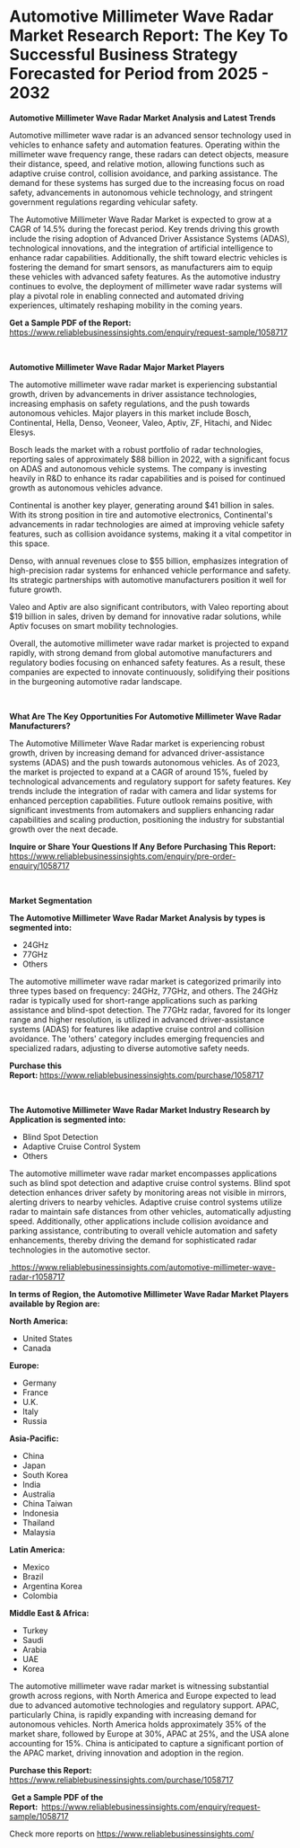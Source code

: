 <p><h1>Automotive Millimeter Wave Radar Market Research Report: The Key To Successful Business Strategy Forecasted for Period from 2025 - 2032</h1></p><p><strong>Automotive Millimeter Wave Radar Market Analysis and Latest Trends</strong></p>
<p><p>Automotive millimeter wave radar is an advanced sensor technology used in vehicles to enhance safety and automation features. Operating within the millimeter wave frequency range, these radars can detect objects, measure their distance, speed, and relative motion, allowing functions such as adaptive cruise control, collision avoidance, and parking assistance. The demand for these systems has surged due to the increasing focus on road safety, advancements in autonomous vehicle technology, and stringent government regulations regarding vehicular safety.</p><p>The Automotive Millimeter Wave Radar Market is expected to grow at a CAGR of 14.5% during the forecast period. Key trends driving this growth include the rising adoption of Advanced Driver Assistance Systems (ADAS), technological innovations, and the integration of artificial intelligence to enhance radar capabilities. Additionally, the shift toward electric vehicles is fostering the demand for smart sensors, as manufacturers aim to equip these vehicles with advanced safety features. As the automotive industry continues to evolve, the deployment of millimeter wave radar systems will play a pivotal role in enabling connected and automated driving experiences, ultimately reshaping mobility in the coming years.</p></p>
<p><strong>Get a Sample PDF of the Report:&nbsp;</strong> <a href="https://www.reliablebusinessinsights.com/enquiry/request-sample/1058717?utm_campaign=2448&utm_medium=2&utm_source=Github&utm_content=ia&utm_term=17022025&utm_id=automotive-millimeter-wave-radar">https://www.reliablebusinessinsights.com/enquiry/request-sample/1058717</a></p>
<p>&nbsp;</p>
<p><strong>Automotive Millimeter Wave Radar Major Market Players</strong></p>
<p><p>The automotive millimeter wave radar market is experiencing substantial growth, driven by advancements in driver assistance technologies, increasing emphasis on safety regulations, and the push towards autonomous vehicles. Major players in this market include Bosch, Continental, Hella, Denso, Veoneer, Valeo, Aptiv, ZF, Hitachi, and Nidec Elesys.</p><p>Bosch leads the market with a robust portfolio of radar technologies, reporting sales of approximately $88 billion in 2022, with a significant focus on ADAS and autonomous vehicle systems. The company is investing heavily in R&D to enhance its radar capabilities and is poised for continued growth as autonomous vehicles advance.</p><p>Continental is another key player, generating around $41 billion in sales. With its strong position in tire and automotive electronics, Continental's advancements in radar technologies are aimed at improving vehicle safety features, such as collision avoidance systems, making it a vital competitor in this space.</p><p>Denso, with annual revenues close to $55 billion, emphasizes integration of high-precision radar systems for enhanced vehicle performance and safety. Its strategic partnerships with automotive manufacturers position it well for future growth.</p><p>Valeo and Aptiv are also significant contributors, with Valeo reporting about $19 billion in sales, driven by demand for innovative radar solutions, while Aptiv focuses on smart mobility technologies.</p><p>Overall, the automotive millimeter wave radar market is projected to expand rapidly, with strong demand from global automotive manufacturers and regulatory bodies focusing on enhanced safety features. As a result, these companies are expected to innovate continuously, solidifying their positions in the burgeoning automotive radar landscape.</p></p>
<p>&nbsp;</p>
<p><strong>What Are The Key Opportunities For Automotive Millimeter Wave Radar Manufacturers?</strong></p>
<p><p>The Automotive Millimeter Wave Radar market is experiencing robust growth, driven by increasing demand for advanced driver-assistance systems (ADAS) and the push towards autonomous vehicles. As of 2023, the market is projected to expand at a CAGR of around 15%, fueled by technological advancements and regulatory support for safety features. Key trends include the integration of radar with camera and lidar systems for enhanced perception capabilities. Future outlook remains positive, with significant investments from automakers and suppliers enhancing radar capabilities and scaling production, positioning the industry for substantial growth over the next decade.</p></p>
<p><strong>Inquire or Share Your Questions If Any Before Purchasing This Report:</strong> <a href="https://www.reliablebusinessinsights.com/enquiry/pre-order-enquiry/1058717?utm_campaign=2448&utm_medium=2&utm_source=Github&utm_content=ia&utm_term=17022025&utm_id=automotive-millimeter-wave-radar">https://www.reliablebusinessinsights.com/enquiry/pre-order-enquiry/1058717</a></p>
<p>&nbsp;</p>
<p><strong>Market Segmentation</strong></p>
<p><strong>The Automotive Millimeter Wave Radar Market Analysis by types is segmented into:</strong></p>
<p><ul><li>24GHz</li><li>77GHz</li><li>Others</li></ul></p>
<p><p>The automotive millimeter wave radar market is categorized primarily into three types based on frequency: 24GHz, 77GHz, and others. The 24GHz radar is typically used for short-range applications such as parking assistance and blind-spot detection. The 77GHz radar, favored for its longer range and higher resolution, is utilized in advanced driver-assistance systems (ADAS) for features like adaptive cruise control and collision avoidance. The 'others' category includes emerging frequencies and specialized radars, adjusting to diverse automotive safety needs.</p></p>
<p><strong>Purchase this Report:&nbsp;</strong><a href="https://www.reliablebusinessinsights.com/purchase/1058717?utm_campaign=2448&utm_medium=2&utm_source=Github&utm_content=ia&utm_term=17022025&utm_id=automotive-millimeter-wave-radar">https://www.reliablebusinessinsights.com/purchase/1058717</a></p>
<p>&nbsp;</p>
<p><strong>The Automotive Millimeter Wave Radar Market Industry Research by Application is segmented into:</strong></p>
<p><ul><li>Blind Spot Detection</li><li>Adaptive Cruise Control System</li><li>Others</li></ul></p>
<p><p>The automotive millimeter wave radar market encompasses applications such as blind spot detection and adaptive cruise control systems. Blind spot detection enhances driver safety by monitoring areas not visible in mirrors, alerting drivers to nearby vehicles. Adaptive cruise control systems utilize radar to maintain safe distances from other vehicles, automatically adjusting speed. Additionally, other applications include collision avoidance and parking assistance, contributing to overall vehicle automation and safety enhancements, thereby driving the demand for sophisticated radar technologies in the automotive sector.</p></p>
<p><a href="https://www.reliablebusinessinsights.com/automotive-millimeter-wave-radar-r1058717?utm_campaign=2448&utm_medium=2&utm_source=Github&utm_content=ia&utm_term=17022025&utm_id=automotive-millimeter-wave-radar">&nbsp;https://www.reliablebusinessinsights.com/automotive-millimeter-wave-radar-r1058717</a></p>
<p><strong>In terms of Region, the Automotive Millimeter Wave Radar Market Players available by Region are:</strong></p>
<p>
    <p> <strong> North America: </strong>
        <ul>
            <li>United States</li>
            <li>Canada</li>
        </ul>
        </p> 
    <p> <strong> Europe: </strong>
        <ul>
            <li>Germany</li>
            <li>France</li>
            <li>U.K.</li>
            <li>Italy</li>
            <li>Russia</li>
        </ul>
        </p> 
    <p> <strong> Asia-Pacific: </strong>
        <ul>
            <li>China</li>
            <li>Japan</li>
            <li>South Korea</li>
            <li>India</li>
            <li>Australia</li>
            <li>China Taiwan</li>
            <li>Indonesia</li>
            <li>Thailand</li>
            <li>Malaysia</li>
        </ul>
        </p> 
    <p> <strong> Latin America: </strong>
        <ul>
            <li>Mexico</li>
            <li>Brazil</li>
            <li>Argentina Korea</li>
            <li>Colombia</li>
        </ul>
        </p> 
    <p> <strong> Middle East & Africa: </strong>
        <ul>
            <li>Turkey</li>
            <li>Saudi</li>
            <li>Arabia</li>
            <li>UAE</li>
            <li>Korea</li>
        </ul>
    </p>
    </p>
<p><p>The automotive millimeter wave radar market is witnessing substantial growth across regions, with North America and Europe expected to lead due to advanced automotive technologies and regulatory support. APAC, particularly China, is rapidly expanding with increasing demand for autonomous vehicles. North America holds approximately 35% of the market share, followed by Europe at 30%, APAC at 25%, and the USA alone accounting for 15%. China is anticipated to capture a significant portion of the APAC market, driving innovation and adoption in the region.</p></p>
<p><strong>Purchase this Report: </strong><a href="https://www.reliablebusinessinsights.com/purchase/1058717?utm_campaign=2448&utm_medium=2&utm_source=Github&utm_content=ia&utm_term=17022025&utm_id=automotive-millimeter-wave-radar">https://www.reliablebusinessinsights.com/purchase/1058717</a></p>
<p>&nbsp;<strong>Get a Sample PDF of the Report:&nbsp;&nbsp;</strong><a href="https://www.reliablebusinessinsights.com/enquiry/request-sample/1058717?utm_campaign=2448&utm_medium=2&utm_source=Github&utm_content=ia&utm_term=17022025&utm_id=automotive-millimeter-wave-radar">https://www.reliablebusinessinsights.com/enquiry/request-sample/1058717</a></p>
<p><strong></strong></p>
<p>Check more reports on <a href="https://www.reliablebusinessinsights.com/?utm_campaign=2448&utm_medium=2&utm_source=Github&utm_content=ia&utm_term=17022025&utm_id=automotive-millimeter-wave-radar">https://www.reliablebusinessinsights.com/</a></p>
